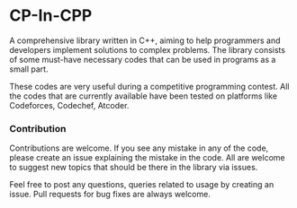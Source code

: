 # CP-In-CPP

A comprehensive library written in C++, aiming to help programmers and developers implement solutions to complex problems.
The library consists of some must-have necessary codes that can be used in programs as a small part. 

These codes are very useful during a competitive programming contest. All the codes that are currently available have been tested on platforms like Codeforces, Codechef, Atcoder.

### Contribution
Contributions are welcome.
If you see any mistake in any of the code, please create an issue explaining the mistake in the code.
All are welcome to suggest new topics that should be there in the library via issues.

Feel free to post any questions, queries related to usage by creating an issue.
Pull requests for bug fixes are always welcome.
